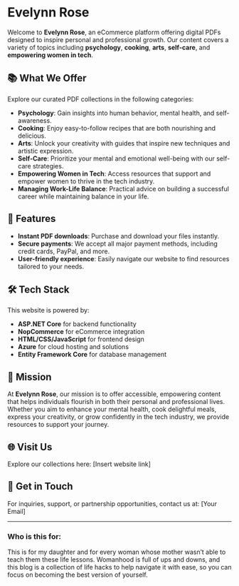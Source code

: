# Evelynn Rose

Welcome to **Evelynn Rose**, an eCommerce platform offering digital PDFs designed to inspire personal and professional growth. Our content covers a variety of topics including **psychology**, **cooking**, **arts**, **self-care**, and **empowering women in tech**.

## 📚 **What We Offer**

Explore our curated PDF collections in the following categories:
- **Psychology**: Gain insights into human behavior, mental health, and self-awareness.
- **Cooking**: Enjoy easy-to-follow recipes that are both nourishing and delicious.
- **Arts**: Unlock your creativity with guides that inspire new techniques and artistic expression.
- **Self-Care**: Prioritize your mental and emotional well-being with our self-care strategies.
- **Empowering Women in Tech**: Access resources that support and empower women to thrive in the tech industry.
- **Managing Work-Life Balance**: Practical advice on building a successful career while maintaining balance in your life.

## 🚀 **Features**
- **Instant PDF downloads**: Purchase and download your files instantly.
- **Secure payments**: We accept all major payment methods, including credit cards, PayPal, and more.
- **User-friendly experience**: Easily navigate our website to find resources tailored to your needs.

## 🛠️ **Tech Stack**
This website is powered by:
- **ASP.NET Core** for backend functionality
- **NopCommerce** for eCommerce integration
- **HTML/CSS/JavaScript** for frontend design
- **Azure** for cloud hosting and solutions
- **Entity Framework Core** for database management

## 🧠 **Mission**
At **Evelynn Rose**, our mission is to offer accessible, empowering content that helps individuals flourish in both their personal and professional lives. Whether you aim to enhance your mental health, cook delightful meals, express your creativity, or grow confidently in the tech industry, we provide resources to support your journey.

## 🌐 **Visit Us**
Explore our collections here: [Insert website link]

## 📧 **Get in Touch**
For inquiries, support, or partnership opportunities, contact us at: [Your Email]

---

### Who is this for:

This is for my daughter and for every woman whose mother wasn’t able to teach them these life lessons. Womanhood is full of ups and downs, and this blog is a collection of life hacks to help navigate it with ease, so you can focus on becoming the best version of yourself.
